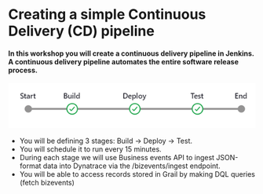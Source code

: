 # Creating a simple Continuous Delivery (CD) pipeline

#### In this workshop you will create a continuous delivery pipeline in Jenkins.  A continuous delivery pipeline automates the entire software release process. 
![](https://github.com/hakansuku/D1APACTraining/blob/main/images/SRE/pipeline.png?raw=true)

- You will be defining 3 stages:  Build -> Deploy -> Test.
- You will schedule it to run every 15 minutes.
- During each stage we will use Business events API to ingest JSON-format data into Dynatrace via the /bizevents/ingest endpoint.
- You will be able to access records stored in Grail by making DQL queries (fetch bizevents) 

## 
